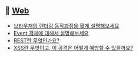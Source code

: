 ## 🚩 [Web](https://github.com/2ssue/common_questions_for_JS_Developer/tree/master/Web)

- [브라우저의 렌더링 동작과정을 짧게 설명해보세요](./1_browser_rendering.md)
- [Event 객체에 대해서 설명해보세요](./18_event_object.md)
- [REST란 무엇인가요?](./what_is_REST.md)
- [XSS란 무엇이고, 이 공격은 어떻게 예방할 수 있을까요?](./xss.md)